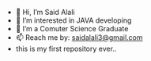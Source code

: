 - 👋 Hi, I’m Said Alali
- 👀 I’m interested in JAVA developing
- 🌱 I’m a Comuter Science Graduate
- 📫 Reach me by: saidalali3@gmail.com
- this is my first repository ever..

<!---
haPPyBanD/haPPyBanD is a ✨ special ✨ repository because its `README.md` (this file) appears on your GitHub profile.
You can click the Preview link to take a look at your changes.
--->
